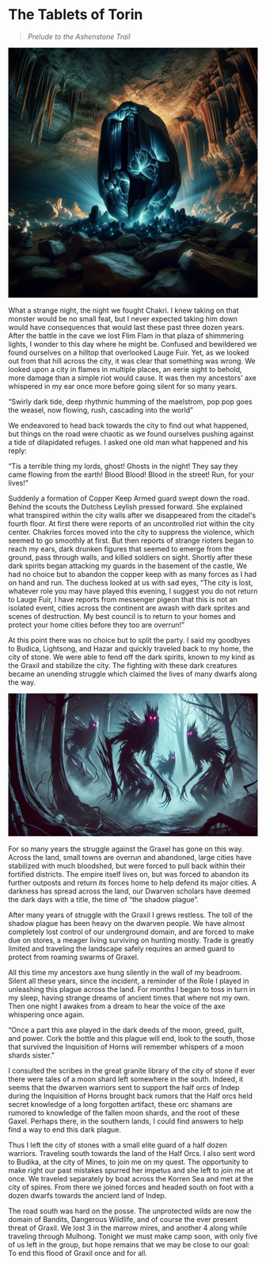 # The Tablets of Torin
> _Prelude to the Ashenstone Trail_

![alt text](images/events/almak-neara_splinter.png)

What a strange night, the night we fought Chakri. I knew taking on that monster would be no small feat, but I never expected taking him down would have consequences that would last these past three dozen years. After the battle in the cave we lost Flim Flam in that plaza of shimmering lights, I wonder to this day where he might be. Confused and bewildered we found ourselves on a hilltop that overlooked Lauge Fuir. Yet, as we looked out from that hill across the city, it was clear that something was wrong. We looked upon a city in flames in multiple places, an eerie sight to behold, more damage than a simple riot would cause. It was then my ancestors' axe whispered in my ear once more before going silent for so many years.

“Swirly dark tide, deep rhythmic humming of the maelstrom, pop pop goes the weasel, now flowing, rush, cascading into the world”

We endeavored to head back towards the city to find out what happened, but things on the road were chaotic as we found ourselves pushing against a tide of dilapidated refuges. I asked one old man what happened and his reply:

“Tis a terrible thing my lords, ghost! Ghosts in the night! They say they came flowing from the earth! Blood Blood! Blood in the street! Run, for your lives!”

Suddenly a formation of Copper Keep Armed guard swept down the road. Behind the scouts  the Dutchess Leylish pressed forward. She explained what transpired within the city walls after we disappeared from the citadel's fourth floor. At first  there were reports of an uncontrolled riot within the city center. Chakries forces moved into the city to suppress the violence, which seemed to go smoothly at first. But then reports of strange rioters began to reach my ears, dark drunken figures that seemed to emerge from the ground, pass through walls, and killed soldiers on sight. Shortly after these dark spirits began attacking my guards in the basement of the castle, We had no choice but to abandon the copper keep with as many forces as I had on hand and run. The duchess looked at us with sad eyes, “The city is lost, whatever role you may have played this evening, I suggest you do not return to Lauge Fuir, I have reports from messenger pigeon that this is not an isolated event, cities across the continent are awash with dark sprites and scenes of destruction. My best council is to return to your homes and protect your home cities before they too are overrun!”

At this point there was no choice but to split the party. I said my goodbyes to Budica, Lightsong, and Hazar and quickly traveled back to my home, the city of stone. We were able to fend off the dark spirits, known to my kind as the Graxil and stabilize the city. The fighting with these dark creatures became an unending struggle which claimed the lives of many dwarfs along the way.

![alt text](images/bestiary/graxils.png)

For so many years the struggle against the Graxel has gone on this way. Across the land, small towns are overrun and abandoned, large cities have stabilized with much bloodshed, but were forced to pull back within their fortified districts. The empire itself lives on, but was forced to abandon its further outposts and return its forces home to help defend its major cities. A darkness has spread across the land, our Dwarven scholars have deemed the dark days with a title, the time of “the shadow plague”.

After many years of struggle with the Graxil I grews restless. The toll of the shadow plague has been heavy on the dwarven people. We have almost completely lost control of our underground domain, and are forced to make due on stores, a meager living surviving on hunting mostly. Trade is greatly limited and traveling the landscape safely requires an armed guard to protect from roaming swarms of Graxel.

All this time my ancestors axe hung silently in the wall of my beadroom. Silent all these years, since the incident, a reminder of the Role I played in unleashing this plague across the land. For months I began to toss in turn in my sleep, having strange dreams of ancient times that where not my own. Then one night I awakes from a dream to hear the voice of the axe whispering once again.

“Once a part this axe played in the dark deeds of the moon, greed, guilt, and power. Cork the bottle and this plague will end, look to the south, those that survived the Inquisition of Horns will remember whispers of a moon shards sister.”

I consulted the scribes in the great granite library of the city of stone if ever there were tales of a moon shard left somewhere in the south. Indeed, it seems that the dwarven warriors sent to support the half orcs of Indep during the Inquisition of Horns brought back rumors that the Half orcs held secret knowledge of a long forgotten artifact, these orc shamans are rumored to knowledge of the fallen moon shards, and the root of these Gaxel. Perhaps there, in the southern lands, I could find answers to help find a way to end this dark plague.

Thus I left the city of stones with a small elite guard of a half dozen warriors. Traveling south towards the land of the Half Orcs. I also sent word to Budika, at the city of Mines, to join me on my quest. The opportunity to make right our past mistakes spurred her impetus and she left to join me at once. We traveled separately by boat across the Korren Sea and met at the city of spires. From there we joined forces and headed south on foot with a dozen dwarfs towards the ancient land of Indep.

The road south was hard on the posse. The unprotected wilds are now the domain of Bandits, Dangerous Wildlife, and of course the ever present threat of Graxil. We lost 3 in the marrow mires, and another 4 along while traveling through Mulhong. Tonight we must make camp soon, with only five of us left in the group, but hope remains that we may be close to our goal: To end this flood of Graxil once and for all.
